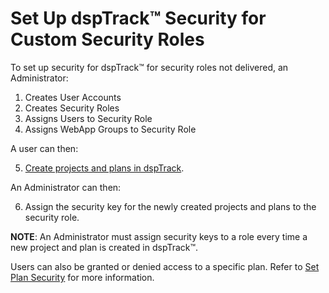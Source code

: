 # Set Up dspTrack™ Security for Custom Security Roles

To set up security for dspTrack™ for security roles not delivered, an
Administrator:

1.  Creates User Accounts
2.  Creates Security Roles
3.  Assigns Users to Security Role
4.  Assigns WebApp Groups to Security Role  

A user can then:

5.  [Create projects and plans in
    dspTrack](../Use_Cases/Organize_Plans_with_Projects.htm).  

An Administrator can then:

6.  Assign the security key for the newly created projects and plans to
    the security role.

**NOTE**: An Administrator must assign security keys to a role every
time a new project and plan is created in dspTrack™.

Users can also be granted or denied access to a specific plan. Refer to
[Set Plan Security](Set_Plan_Security.htm) for more information.
